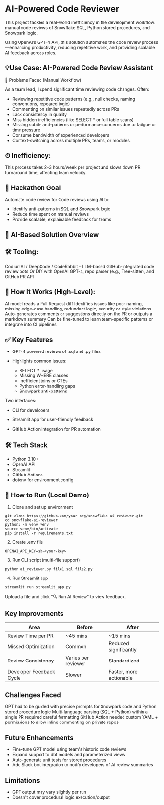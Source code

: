 # AI-Powered Code Reviewer

This project tackles a real-world inefficiency in the development workflow: manual code reviews of Snowflake SQL, Python stored procedures, and Snowpark logic.

Using OpenAI’s GPT-4 API, this solution automates the code review process—enhancing productivity, reducing repetitive work, and providing scalable AI feedback across roles.


## 💡Use Case: AI-Powered Code Review Assistant
🔧 Problems Faced (Manual Workflow)

As a team lead, I spend significant time reviewing code changes. Often:

- Reviewing repetitive code patterns (e.g., null checks, naming conventions, repeated logic)
- Commenting on similar issues repeatedly across PRs
- Lack consistency in quality
- Miss hidden inefficiencies (like SELECT * or full table scans)
- Missing subtle anti-patterns or performance concerns due to fatigue or time pressure
- Consume bandwidth of experienced developers
- Context-switching across multiple PRs, teams, or modules

## ⏱ Inefficiency:

This process takes 2–3 hours/week per project and slows down PR turnaround time, affecting team velocity.


## 🎯 Hackathon Goal

Automate code review for Code reviews using AI to:

- Identify anti-patterns in SQL and Snowpark logic
- Reduce time spent on manual reviews
- Provide scalable, explainable feedback for teams


## 🤖 AI-Based Solution Overview

## 🛠️ Tooling:
CodiumAI / DeepCode / CodeRabbit – LLM-based GitHub-integrated code review bots
Or DIY with OpenAI GPT-4, repo parser (e.g., Tree-sitter), and GitHub PR API

## 🧠 How It Works (High-Level):
AI model reads a Pull Request diff
Identifies issues like poor naming, missing edge-case handling, redundant logic, security or style violations
Auto-generates comments or suggestions directly on the PR or outputs a markdown summary
Can be fine-tuned to learn team-specific patterns or integrate into CI pipelines



## ✅ Key Features

- GPT-4 powered reviews of .sql and .py files

- Highlights common issues:
  -  SELECT * usage
  -  Missing WHERE clauses
  -  Inefficient joins or CTEs
  -  Python error-handling gaps
  -  Snowpark anti-patterns

Two interfaces:
  -  CLI for developers
  -  Streamlit app for user-friendly feedback

-  GitHub Action integration for PR automation


## 🛠️ Tech Stack

-  Python 3.10+
-  OpenAI API
-  Streamlit
-  GitHub Actions
-  dotenv for environment config


## 🚀 How to Run (Local Demo)

1. Clone and set up environment
```
git clone https://github.com/your-org/snowflake-ai-reviewer.git
cd snowflake-ai-reviewer
python3 -m venv venv
source venv/bin/activate
pip install -r requirements.txt
```

2. Create .env file
```
OPENAI_API_KEY=sk-<your-key>
```

3. Run CLI script (multi-file support)
```
python ai_reviewer.py file1.sql file2.py
```

4. Run Streamlit app
```
streamlit run streamlit_app.py
```

Upload a file and click "🔍 Run AI Review" to view feedback.

## Key Improvements
| Area                     | Before              | After                   |
| ------------------------ | ------------------- | ----------------------- |
| Review Time per PR       | \~45 mins           | \~15 mins               |
| Missed Optimization      | Common              | Reduced significantly   |
| Review Consistency       | Varies per reviewer | Standardized            |
| Developer Feedback Cycle | Slower              | Faster, more actionable |


## Challenges Faced
GPT had to be guided with precise prompts for Snowpark code and Python stored procedure logic
Multi-language parsing (SQL + Python) within a single PR required careful formatting
GitHub Action needed custom YAML + permissions to allow inline commenting on private repos


## Future Enhancements
-  Fine-tune GPT model using team's historic code reviews
-  Expand support to dbt models and parameterized views
-  Auto-generate unit tests for stored procedures
-  Add Slack bot integration to notify developers of AI review summaries

## Limitations
-  GPT output may vary slightly per run
-  Doesn't cover procedural logic execution/output
